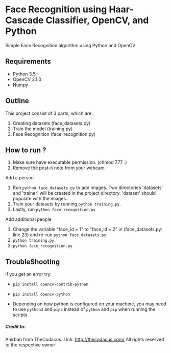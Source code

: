 # Face Recognition using Haar-Cascade Classifier, OpenCV, and Python
Simple Face Recognition algorithm using Python and OpenCV

## Requirements
- Python 3.5+
- OpenCV 3.1.0
- Numpy

## Outline
This project consist of 3 parts, which are:
1. Creating datasets (face_datasets.py)
2. Train the model (training.py)
3. Face Recognition (face_recognition.py)

## How to run ?
1. Make sure have executable permission. (chmod 777 .)
2. Remove the post-it note from your webcam.

Add a person
1. Run `python face_datasets.py` to add images. Two directories 'datasets' and 'trainer' will be created in the project directory. 'dataset' should populate with the images.
2. Train your datasets by running `python training.py`. 
3. Lastly, run `python face_recognition.py`


Add additional people
1. Change the variable "face_id = 1" to "face_id = 2" in (face_datasets.py: line 23) and re-run `python face_datasets.py`
2. `python training.py`
3. `python face_recognition.py`

## TroubleShooting
if you get an error try:
- `pip install opencv-contrib-python`
- `pip install opencv-python`

- Depending on how python is configured on your machine, you may need to use `python3` and `pip3` instead of `python` and `pip` when running the scripts



##### Credit to:
Anirban from TheCodacus. Link: http://thecodacus.com/
All rights reserved to the respective owner
